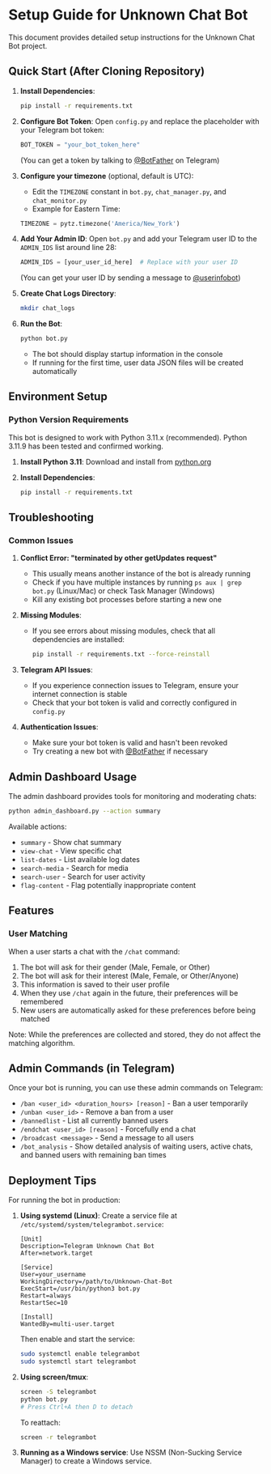# Setup Guide for Unknown Chat Bot

This document provides detailed setup instructions for the Unknown Chat Bot project.

## Quick Start (After Cloning Repository)

1. **Install Dependencies**:
   ```bash
   pip install -r requirements.txt
   ```

2. **Configure Bot Token**:
   Open `config.py` and replace the placeholder with your Telegram bot token:
   ```python
   BOT_TOKEN = "your_bot_token_here"
   ```
   (You can get a token by talking to [@BotFather](https://t.me/BotFather) on Telegram)

3. **Configure your timezone** (optional, default is UTC):
   - Edit the `TIMEZONE` constant in `bot.py`, `chat_manager.py`, and `chat_monitor.py`
   - Example for Eastern Time:
   ```python
   TIMEZONE = pytz.timezone('America/New_York')
   ```

4. **Add Your Admin ID**:
   Open `bot.py` and add your Telegram user ID to the `ADMIN_IDS` list around line 28:
   ```python
   ADMIN_IDS = [your_user_id_here]  # Replace with your user ID
   ```
   (You can get your user ID by sending a message to [@userinfobot](https://t.me/userinfobot))

5. **Create Chat Logs Directory**:
   ```bash
   mkdir chat_logs
   ```

6. **Run the Bot**:
   ```bash
   python bot.py
   ```
   - The bot should display startup information in the console
   - If running for the first time, user data JSON files will be created automatically

## Environment Setup

### Python Version Requirements

This bot is designed to work with Python 3.11.x (recommended). Python 3.11.9 has been tested and confirmed working.

1. **Install Python 3.11**:
   Download and install from [python.org](https://www.python.org/downloads/)

2. **Install Dependencies**:
   ```bash
   pip install -r requirements.txt
   ```

## Troubleshooting

### Common Issues

1. **Conflict Error: "terminated by other getUpdates request"**
   - This usually means another instance of the bot is already running
   - Check if you have multiple instances by running `ps aux | grep bot.py` (Linux/Mac) or check Task Manager (Windows)
   - Kill any existing bot processes before starting a new one

2. **Missing Modules**:
   - If you see errors about missing modules, check that all dependencies are installed:
     ```bash
     pip install -r requirements.txt --force-reinstall
     ```

3. **Telegram API Issues**:
   - If you experience connection issues to Telegram, ensure your internet connection is stable
   - Check that your bot token is valid and correctly configured in `config.py`

4. **Authentication Issues**:
   - Make sure your bot token is valid and hasn't been revoked
   - Try creating a new bot with [@BotFather](https://t.me/BotFather) if necessary

## Admin Dashboard Usage

The admin dashboard provides tools for monitoring and moderating chats:

```bash
python admin_dashboard.py --action summary
```

Available actions:
- `summary` - Show chat summary
- `view-chat` - View specific chat
- `list-dates` - List available log dates
- `search-media` - Search for media
- `search-user` - Search for user activity
- `flag-content` - Flag potentially inappropriate content

## Features

### User Matching

When a user starts a chat with the `/chat` command:

1. The bot will ask for their gender (Male, Female, or Other)
2. The bot will ask for their interest (Male, Female, or Other/Anyone)
3. This information is saved to their user profile
4. When they use `/chat` again in the future, their preferences will be remembered
5. New users are automatically asked for these preferences before being matched

Note: While the preferences are collected and stored, they do not affect the matching algorithm.

## Admin Commands (in Telegram)

Once your bot is running, you can use these admin commands on Telegram:

- `/ban <user_id> <duration_hours> [reason]` - Ban a user temporarily
- `/unban <user_id>` - Remove a ban from a user
- `/bannedlist` - List all currently banned users
- `/endchat <user_id> [reason]` - Forcefully end a chat
- `/broadcast <message>` - Send a message to all users
- `/bot_analysis` - Show detailed analysis of waiting users, active chats, and banned users with remaining ban times

## Deployment Tips

For running the bot in production:

1. **Using systemd (Linux)**:
   Create a service file at `/etc/systemd/system/telegrambot.service`:
   ```
   [Unit]
   Description=Telegram Unknown Chat Bot
   After=network.target

   [Service]
   User=your_username
   WorkingDirectory=/path/to/Unknown-Chat-Bot
   ExecStart=/usr/bin/python3 bot.py
   Restart=always
   RestartSec=10

   [Install]
   WantedBy=multi-user.target
   ```

   Then enable and start the service:
   ```bash
   sudo systemctl enable telegrambot
   sudo systemctl start telegrambot
   ```

2. **Using screen/tmux**:
   ```bash
   screen -S telegrambot
   python bot.py
   # Press Ctrl+A then D to detach
   ```

   To reattach:
   ```bash
   screen -r telegrambot
   ```

3. **Running as a Windows service**:
   Use NSSM (Non-Sucking Service Manager) to create a Windows service. 